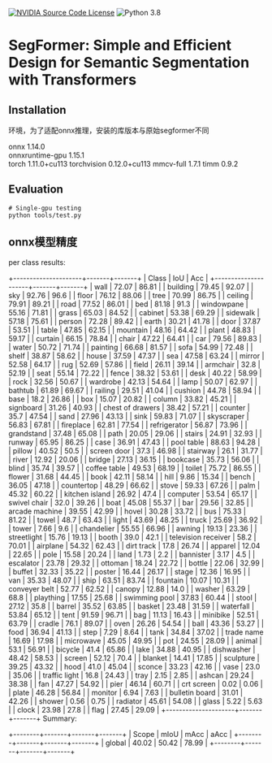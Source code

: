 [![NVIDIA Source Code License](https://img.shields.io/badge/license-NSCL-blue.svg)](https://github.com/NVlabs/SegFormer/blob/master/LICENSE)
![Python 3.8](https://img.shields.io/badge/python-3.8-green.svg)

# SegFormer: Simple and Efficient Design for Semantic Segmentation with Transformers


## Installation

环境，为了适配onnx推理，安装的库版本与原始segformer不同

onnx                      1.14.0  
onnxruntime-gpu           1.15.1  
torch                     1.11.0+cu113
torchvision               0.12.0+cu113
mmcv-full                 1.7.1
timm                      0.9.2


## Evaluation

```
# Single-gpu testing
python tools/test.py

```
## onnx模型精度
per class results:

+---------------------+-------+-------+
| Class               | IoU   | Acc   |
+---------------------+-------+-------+
| wall                | 72.07 | 86.81 |
| building            | 79.45 | 92.07 |
| sky                 | 92.76 | 96.6  |
| floor               | 76.12 | 88.06 |
| tree                | 70.99 | 86.75 |
| ceiling             | 79.91 | 89.21 |
| road                | 77.52 | 86.01 |
| bed                 | 81.18 | 91.3  |
| windowpane          | 55.16 | 71.81 |
| grass               | 65.03 | 84.52 |
| cabinet             | 53.38 | 69.29 |
| sidewalk            | 57.18 | 75.61 |
| person              | 72.28 | 89.42 |
| earth               | 30.21 | 41.78 |
| door                | 37.87 | 53.51 |
| table               | 47.85 | 62.15 |
| mountain            | 48.16 | 64.42 |
| plant               | 48.83 | 59.17 |
| curtain             | 66.15 | 78.84 |
| chair               | 47.22 | 64.41 |
| car                 | 79.56 | 89.83 |
| water               | 50.72 | 71.74 |
| painting            | 66.68 | 81.57 |
| sofa                | 54.99 | 72.48 |
| shelf               | 38.87 | 58.62 |
| house               | 37.59 | 47.37 |
| sea                 | 47.58 | 63.24 |
| mirror              | 52.58 | 64.17 |
| rug                 | 52.69 | 57.86 |
| field               | 26.11 | 39.14 |
| armchair            | 32.8  | 52.19 |
| seat                | 55.14 | 72.22 |
| fence               | 38.32 | 53.61 |
| desk                | 40.22 | 58.99 |
| rock                | 32.56 | 50.67 |
| wardrobe            | 42.13 | 54.64 |
| lamp                | 50.07 | 62.97 |
| bathtub             | 61.89 | 69.67 |
| railing             | 29.51 | 41.04 |
| cushion             | 44.78 | 58.94 |
| base                | 18.2  | 26.86 |
| box                 | 15.07 | 20.82 |
| column              | 33.82 | 45.21 |
| signboard           | 31.26 | 40.93 |
| chest of drawers    | 38.42 | 57.21 |
| counter             | 35.7  | 47.54 |
| sand                | 27.96 | 43.13 |
| sink                | 59.83 | 71.07 |
| skyscraper          | 56.83 | 67.81 |
| fireplace           | 62.81 | 77.54 |
| refrigerator        | 56.87 | 73.96 |
| grandstand          | 37.48 | 65.08 |
| path                | 20.05 | 29.06 |
| stairs              | 24.91 | 32.93 |
| runway              | 65.95 | 86.25 |
| case                | 36.91 | 47.43 |
| pool table          | 88.63 | 94.28 |
| pillow              | 40.52 | 50.5  |
| screen door         | 37.3  | 46.98 |
| stairway            | 26.1  | 31.77 |
| river               | 12.92 | 20.06 |
| bridge              | 27.13 | 36.15 |
| bookcase            | 35.73 | 56.06 |
| blind               | 35.74 | 39.57 |
| coffee table        | 49.53 | 68.19 |
| toilet              | 75.72 | 86.55 |
| flower              | 31.68 | 44.45 |
| book                | 42.11 | 58.14 |
| hill                | 9.86  | 15.34 |
| bench               | 36.05 | 47.18 |
| countertop          | 48.29 | 66.62 |
| stove               | 59.33 | 67.26 |
| palm                | 45.32 | 60.22 |
| kitchen island      | 26.92 | 47.4  |
| computer            | 53.54 | 65.17 |
| swivel chair        | 32.0  | 39.26 |
| boat                | 45.08 | 55.37 |
| bar                 | 29.56 | 32.85 |
| arcade machine      | 39.55 | 42.99 |
| hovel               | 30.28 | 33.72 |
| bus                 | 75.33 | 81.22 |
| towel               | 48.7  | 63.43 |
| light               | 43.69 | 48.25 |
| truck               | 25.69 | 36.92 |
| tower               | 7.66  | 9.6   |
| chandelier          | 55.55 | 66.96 |
| awning              | 19.13 | 23.36 |
| streetlight         | 15.76 | 19.13 |
| booth               | 39.0  | 42.1  |
| television receiver | 58.2  | 70.01 |
| airplane            | 54.32 | 62.43 |
| dirt track          | 17.8  | 26.74 |
| apparel             | 12.04 | 22.65 |
| pole                | 15.58 | 20.24 |
| land                | 1.73  | 2.2   |
| bannister           | 3.17  | 4.5   |
| escalator           | 23.78 | 29.32 |
| ottoman             | 18.24 | 22.72 |
| bottle              | 22.06 | 32.99 |
| buffet              | 32.33 | 35.22 |
| poster              | 16.44 | 26.17 |
| stage               | 12.36 | 16.95 |
| van                 | 35.33 | 48.07 |
| ship                | 63.51 | 83.74 |
| fountain            | 10.07 | 10.31 |
| conveyer belt       | 52.77 | 62.52 |
| canopy              | 12.88 | 14.0  |
| washer              | 63.29 | 68.8  |
| plaything           | 17.55 | 25.68 |
| swimming pool       | 37.83 | 60.44 |
| stool               | 27.12 | 35.8  |
| barrel              | 35.52 | 63.85 |
| basket              | 23.48 | 31.59 |
| waterfall           | 53.84 | 65.12 |
| tent                | 91.59 | 96.71 |
| bag                 | 11.13 | 16.43 |
| minibike            | 52.51 | 63.79 |
| cradle              | 76.1  | 89.07 |
| oven                | 26.26 | 54.54 |
| ball                | 43.36 | 53.27 |
| food                | 36.94 | 41.13 |
| step                | 7.29  | 8.64  |
| tank                | 34.84 | 37.02 |
| trade name          | 16.69 | 17.98 |
| microwave           | 45.05 | 49.95 |
| pot                 | 24.55 | 28.09 |
| animal              | 53.1  | 56.91 |
| bicycle             | 41.4  | 65.86 |
| lake                | 34.88 | 40.95 |
| dishwasher          | 48.42 | 58.53 |
| screen              | 52.12 | 70.4  |
| blanket             | 14.41 | 17.85 |
| sculpture           | 39.25 | 43.32 |
| hood                | 41.0  | 45.04 |
| sconce              | 33.23 | 42.16 |
| vase                | 23.0  | 35.06 |
| traffic light       | 16.8  | 24.43 |
| tray                | 2.15  | 2.85  |
| ashcan              | 29.24 | 38.38 |
| fan                 | 47.27 | 54.92 |
| pier                | 46.14 | 60.71 |
| crt screen          | 0.02  | 0.06  |
| plate               | 46.28 | 56.84 |
| monitor             | 6.94  | 7.63  |
| bulletin board      | 31.01 | 42.26 |
| shower              | 0.56  | 0.75  |
| radiator            | 45.61 | 54.08 |
| glass               | 5.22  | 5.63  |
| clock               | 23.98 | 27.8  |
| flag                | 27.45 | 29.09 |
+---------------------+-------+-------+
Summary:

+--------+-------+-------+-------+
| Scope  | mIoU  | mAcc  | aAcc  |
+--------+-------+-------+-------+
| global | 40.02 | 50.42 | 78.99 |
+--------+-------+-------+-------+

